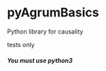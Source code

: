 # pyAgrumBasics
<p> Python library for causality</p>
<p> tests only </p>
<p></p>
<h5>You must use python3</h5>

